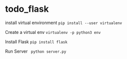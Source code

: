# todo_flask
install virtual environment
``` pip install --user virtualenv ```

Create a virtual env
```virtualenv -p python3 env ```

Install Flask
``` pip install flask ```

Run Server
``` python server.py```
